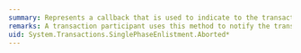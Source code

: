 ```yaml
---
summary: Represents a callback that is used to indicate to the transaction manager that the transaction should be rolled back.
remarks: A transaction participant uses this method to notify the transaction manager that the transaction should be rolled back.
uid: System.Transactions.SinglePhaseEnlistment.Aborted*
---
```

